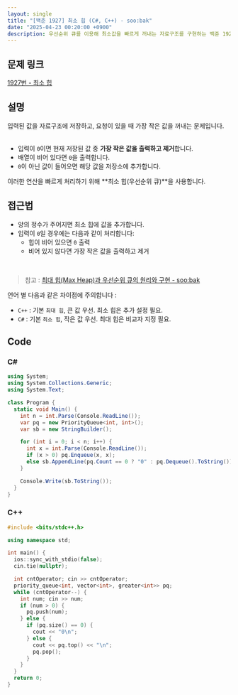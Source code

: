 ```yaml
---
layout: single
title: "[백준 1927] 최소 힙 (C#, C++) - soo:bak"
date: "2025-04-23 00:20:00 +0900"
description: 우선순위 큐를 이용해 최소값을 빠르게 꺼내는 자료구조를 구현하는 백준 1927번 최소 힙 문제의 C# 및 C++ 풀이 및 해설
---
```


## 문제 링크
[1927번 - 최소 힙](https://www.acmicpc.net/problem/1927)

## 설명
입력된 값을 자료구조에 저장하고, 요청이 있을 때 가장 작은 값을 꺼내는 문제입니다.<br>
<br>

- 입력이 `0`이면 현재 저장된 값 중 **가장 작은 값을 출력하고 제거**합니다.
- 배열이 비어 있다면 `0`을 출력합니다.
- `0`이 아닌 값이 들어오면 해당 값을 저장소에 추가합니다.

이러한 연산을 빠르게 처리하기 위해 **최소 힙(우선순위 큐)**을 사용합니다.

## 접근법
- 양의 정수가 주어지면 최소 힙에 값을 추가합니다.
- 입력이 `0`일 경우에는 다음과 같이 처리합니다:
  - 힙이 비어 있으면 `0` 출력
  - 비어 있지 않다면 가장 작은 값을 출력하고 제거
<br>

> 참고 : [최대 힙(Max Heap)과 우선순위 큐의 원리와 구현 - soo:bak](https://soo-bak.github.io/algorithm/theory/priority-queue-maxheap/)


언어 별 다음과 같은 차이점에 주의합니다 : <br>

- `C++` : 기본 `최대 힙`, 큰 값 우선. 최소 힙은 추가 설정 필요.
- `C#` : 기본 `최소 힙`, 작은 값 우선. 최대 힙은 비교자 지정 필요.


## Code

### C#

```csharp
using System;
using System.Collections.Generic;
using System.Text;

class Program {
  static void Main() {
    int n = int.Parse(Console.ReadLine());
    var pq = new PriorityQueue<int, int>();
    var sb = new StringBuilder();

    for (int i = 0; i < n; i++) {
      int x = int.Parse(Console.ReadLine());
      if (x > 0) pq.Enqueue(x, x);
      else sb.AppendLine(pq.Count == 0 ? "0" : pq.Dequeue().ToString());
    }

    Console.Write(sb.ToString());
  }
}
```

### C++

```cpp
#include <bits/stdc++.h>

using namespace std;

int main() {
  ios::sync_with_stdio(false);
  cin.tie(nullptr);

  int cntOperator; cin >> cntOperator;
  priority_queue<int, vector<int>, greater<int>> pq;
  while (cntOperator--) {
    int num; cin >> num;
    if (num > 0) {
      pq.push(num);
    } else {
      if (pq.size() == 0) {
        cout << "0\n";
      } else {
        cout << pq.top() << "\n";
        pq.pop();
      }
    }
  }
  return 0;
}
```
